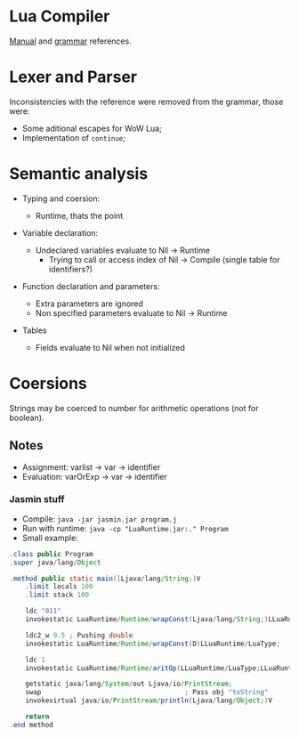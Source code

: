 # Lua Compiler

[Manual](https://www.lua.org/manual/5.4/manual.html) and
[grammar](https://github.com/antlr/grammars-v4/tree/master/lua) references.

# Lexer and Parser
Inconsistencies with the reference were removed from the grammar, those were:

- Some aditional escapes for WoW Lua;
- Implementation of `continue`;

# Semantic analysis

- Typing and coersion:
    - Runtime, thats the point

- Variable declaration:
    - Undeclared variables evaluate to Nil -> Runtime
        - Trying to call or access index of Nil -> Compile (single table for identifiers?)

- Function declaration and parameters:
    - Extra parameters are ignored
    - Non specified parameters evaluate to Nil -> Runtime

- Tables
    - Fields evaluate to Nil when not initialized

# Coersions
Strings may be coerced to number for arithmetic operations (not for boolean).

## Notes
- Assignment: varlist -> var -> identifier
- Evaluation: varOrExp -> var -> identifier

### Jasmin stuff
- Compile: `java -jar jasmin.jar program.j`
- Run with runtime: `java -cp "LuaRuntime.jar:." Program`
- Small example:

```java
.class public Program
.super java/lang/Object

.method public static main([Ljava/lang/String;)V
	.limit locals 100
	.limit stack 100

	ldc "011"
	invokestatic LuaRuntime/Runtime/wrapConst(Ljava/lang/String;)LLuaRuntime/LuaType;

	ldc2_w 9.5 ; Pushing double
	invokestatic LuaRuntime/Runtime/wrapConst(D)LLuaRuntime/LuaType;

	ldc 1
	invokestatic LuaRuntime/Runtime/aritOp(LLuaRuntime/LuaType;LLuaRuntime/LuaType;I)LLuaRuntime/LuaType;

	getstatic java/lang/System/out Ljava/io/PrintStream;
	swap									; Pass obj "toString"
	invokevirtual java/io/PrintStream/println(Ljava/lang/Object;)V

	return
.end method
```
